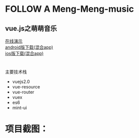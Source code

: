 <html>
  <body>
      <h1>FOLLOW A Meng-Meng-music</h1>
      <h2>vue.js之萌萌音乐</h2>
      <div><a href="http://www.xyslovekw.top/dist">在线演示</a></div>
      <div><a href="http://www.xyslovekw.top/android.rar">android版下载(混合app)</a></div>
      <div><a href="http://www.xyslovekw.top/ios.rar">ios版下载(混合app)</a></div>
      <div style="padding-top:40px">主要技术栈</div>
      <ul>
      <li>vuejs2.0</li>
      <li>vue-resource</li>
      <li>vue-router</li>
      <li>vuex</li>
      <li>es6</li>
      <li>mint-ui</li>
      </ul>
      <h1>项目截图：</h1>
  </body>
</html>
